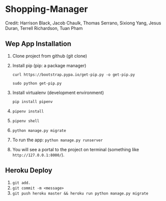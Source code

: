 # Shopping-Manager
Credit: Harrison Black, Jacob Chaulk, Thomas Serrano, Sixiong Yang, Jesus Duran, Terrell Richardson, Tuan Pham

## Wep App Installation
1. Clone project from github (git clone)
2. Install pip (pip: a package manager)

    ```curl https://bootstrap.pypa.io/get-pip.py -o get-pip.py```

	```sudo python get-pip.py```
3. Install virtualenv (development environment)

    ```pip install pipenv```
4. ```pipenv install```
5. ```pipenv shell```
6. ```python manage.py migrate```
7. To run the app: ```python manage.py runserver```
8. You will see a portal to the project on terminal (something like ```http://127.0.0.1:8000/```). 

## Heroku Deploy
1. ```git add.```
2. ```git commit -m <message>```
3. ```git push heroku master && heroku run python manage.py migrate```